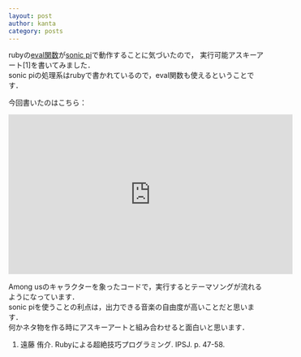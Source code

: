```yaml
---
layout: post
author: kanta
category: posts
---
```


rubyの[eval関数](https://docs.ruby-lang.org/ja/latest/method/Kernel/m/eval.html)が[sonic pi](https://sonic-pi.net/)で動作することに気づいたので，
実行可能アスキーアート[1]を書いてみました．  
sonic piの処理系はrubyで書かれているので，eval関数も使えるということです．

今回書いたのはこちら：
<iframe width="560" height="315" src="https://www.youtube.com/embed/zALbd4VHH8I" title="YouTube video player" frameborder="0" allow="accelerometer; autoplay; clipboard-write; encrypted-media; gyroscope; picture-in-picture" allowfullscreen></iframe>

Among usのキャラクターを象ったコードで，実行するとテーマソングが流れるようになっています．  
sonic piを使うことの利点は，出力できる音楽の自由度が高いことだと思います．  
何かネタ物を作る時にアスキーアートと組み合わせると面白いと思います．

1. 遠藤 侑介. Rubyによる超絶技巧プログラミング. IPSJ. p. 47-58.
